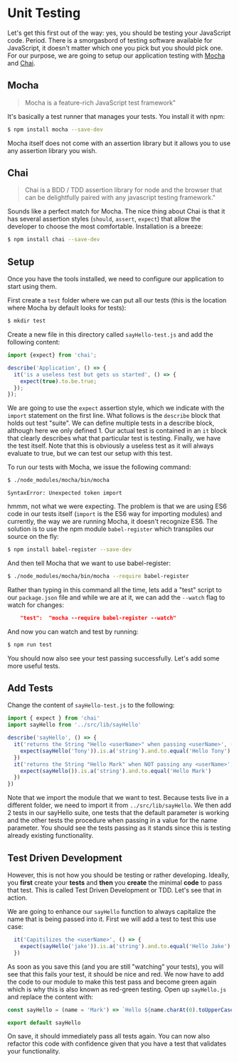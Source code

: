 # Unit Testing
Let's get this first out of the way: yes, you should be testing your JavaScript code.  Period.  There is a smorgasbord of testing software available for JavaScript, it doesn't matter which one you pick but you should pick one.  For our purpose, we are going to setup our application testing with [Mocha](http://mochajs.org/) and [Chai](http://chaijs.com/).

## Mocha
>Mocha is a feature-rich JavaScript test framework"

It's basically a test runner that manages your tests.  You install it with npm:

```bash
$ npm install mocha --save-dev
```

Mocha itself does not come with an assertion library but it allows you to use any assertion library you wish.

## Chai
>Chai is a BDD / TDD assertion library for node and the browser that can be delightfully paired with any javascript testing framework."

Sounds like a perfect match for Mocha.  The nice thing about Chai is that it has several assertion styles (```should```, ```assert```, ```expect```) that allow the developer to choose the most comfortable.  Installation is a breeze:

```bash
$ npm install chai --save-dev
```

## Setup
Once you have the tools installed, we need to configure our application to start using them.

First create a ```test``` folder where we can put all our tests (this is the location where Mocha by default looks for tests):

```bash
$ mkdir test
```

Create a new file in this directory called ```sayHello-test.js``` and add the following content:

```JavaScript
import {expect} from 'chai';

describe('Application', () => {
  it('is a useless test but gets us started', () => {
    expect(true).to.be.true;
  });
});
```

We are going to use the ```expect``` assertion style, which we indicate with the ```import``` statement on the first line.  What follows is the ```describe``` block that holds out test "suite".  We can define multiple tests in a describe block, although here we only defined 1.  Our actual test is contained in an ```it``` block that clearly describes what that particular test is testing.  Finally, we have the test itself.  Note that this is obviously a useless test as it will always evaluate to true, but we can test our setup with this test.

To run our tests with Mocha, we issue the following command:

```bash
$ ./node_modules/mocha/bin/mocha
```

```SyntaxError: Unexpected token import```

hmmm, not what we were expecting.  The problem is that we are using ES6 code in our tests itself (```import``` is the ES6 way for importing modules) and currently, the way we are running Mocha, it doesn't recognize ES6.  The solution is to use the npm module ```babel-register``` which transpiles our source on the fly:

```bash
$ npm install babel-register --save-dev
```

And then tell Mocha that we want to use babel-register:

```bash
$ ./node_modules/mocha/bin/mocha --require babel-register
```

Rather than typing in this command all the time, lets add a "test" script to our ```package.json``` file and while we are at it, we can add the ```--watch``` flag to watch for changes:

```JSON
    "test":  "mocha --require babel-register --watch"
```

And now you can watch and test by running:

```bash
$ npm run test
```

You should now also see your test passing successfully.  Let's add some more useful tests.

## Add Tests
Change the content of ```sayHello-test.js``` to the following:

```JavaScript
import { expect } from 'chai'
import sayHello from '../src/lib/sayHello'

describe('sayHello', () => {
  it('returns the String "Hello <userName>" when passing <userName>', () => {
    expect(sayHello('Tony')).is.a('string').and.to.equal('Hello Tony')
  })
  it('returns the String "Hello Mark" when NOT passing any <userName>', () => {
    expect(sayHello()).is.a('string').and.to.equal('Hello Mark')
  })
})
```

Note that we import the module that we want to test.  Because tests live in a different folder, we need to import it from ```../src/lib/sayHello```.  We then add 2 tests in our sayHello suite, one tests that the default parameter is working and the other tests the procedure when passing in a value for the name parameter.  You should see the tests passing as it stands since this is testing already existing functionality.

## Test Driven Development
However, this is not how you should be testing or rather developing.  Ideally, you __first__ create your __tests__ and __then__ you __create__ the minimal __code__ to pass that test.  This is called Test Driven Development or TDD.  Let's see that in action.

We are going to enhance our ```sayHello``` function to always capitalize the name that is being passed into it.  First we will add a test to test this use case:

```JavaScript
  it('Capitilizes the <userName>', () => {
    expect(sayHello('jake')).is.a('string').and.to.equal('Hello Jake')
  })
```

As soon as you save this (and you are still "watching" your tests), you will see that this fails your test, it should be nice and red.  We now have to add the code to our module to make this test pass and become green again which is why this is also known as red-green testing.  Open up ```sayHello.js``` and replace the content with:

```JavaScript
const sayHello = (name = 'Mark') => `Hello ${name.charAt(0).toUpperCase() + name.slice(1).toLowerCase()}`

export default sayHello
```

On save, it should immediately pass all tests again.  You can now also refactor this code with confidence given that you have a test that validates your functionality.
